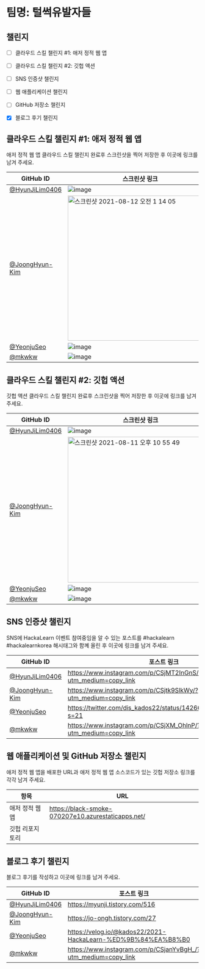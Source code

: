 # 팀명: 털썩유발자들 #

## 챌린지 ##

* [ ] 클라우드 스킬 챌린지 #1: 애저 정적 웹 앱
* [ ] 클라우드 스킬 챌린지 #2: 깃헙 액션
* [ ] SNS 인증샷 챌린지
* [ ] 웹 애플리케이션 챌린지
* [ ] GitHub 저장소 챌린지
* [x] 블로그 후기 챌린지


## 클라우드 스킬 챌린지 #1: 애저 정적 웹 앱 ##

애저 정적 웹 앱 클라우드 스킬 챌린지 완료후 스크린샷을 찍어 저장한 후 이곳에 링크를 남겨 주세요.

| GitHub ID | 스크린샷 링크 |
| --------- | ------------- |
| [@HyunJiLim0406](https://github.com/HyunJiLim0406) | ![image](https://user-images.githubusercontent.com/52443695/129157313-04f26717-3002-4f34-9492-f2d69f862939.png) |
| [@JoongHyun-Kim](https://github.com/JoongHyun-Kim) | <img width="380" alt="스크린샷 2021-08-12 오전 1 14 05" src="https://user-images.githubusercontent.com/80838501/129065531-eb98ec48-4e59-48cd-84cc-b0125e12a71d.png">|
| [@YeonjuSeo](https://github.com/YeonjuSeo) | ![image](https://user-images.githubusercontent.com/56028436/129459147-b22be242-c83e-4b9f-9255-f1faaf4ea0e9.png) |
| [@mkwkw](https://github.com/mkwkw) |![image](https://user-images.githubusercontent.com/76611903/128788337-c4474469-7623-49eb-a9b5-15a97398ab0c.png)





## 클라우드 스킬 챌린지 #2: 깃헙 액션 ##

깃헙 액션 클라우드 스킬 챌린지 완료후 스크린샷을 찍어 저장한 후 이곳에 링크를 남겨 주세요.

| GitHub ID | 스크린샷 링크 |
| --------- | ------------- |
| [@HyunJiLim0406](https://github.com/HyunJiLim0406) | ![image](https://user-images.githubusercontent.com/52443695/129158282-a33f55ca-6989-420c-8334-5e9f2545ead8.png) |
| [@JoongHyun-Kim](https://github.com/JoongHyun-Kim) | <img width="382" alt="스크린샷 2021-08-11 오후 10 55 49" src="https://user-images.githubusercontent.com/80838501/129066686-c40f0e98-de4f-4df6-8cb3-534232bcbebb.png">|
| [@YeonjuSeo](https://github.com/YeonjuSeo) | ![image](https://user-images.githubusercontent.com/56028436/129459229-17fe96b9-e87d-4907-8b73-7ab6101dd822.png) |
| [@mkwkw](https://github.com/mkwkw) | ![image](https://user-images.githubusercontent.com/76611903/128833376-5f75a048-b780-4c75-a1f6-b683d40caff7.png)




## SNS 인증샷 챌린지 ##

SNS에 HackaLearn 이벤트 참여중임을 알 수 있는 포스트를 #hackalearn #hackalearnkorea 해시태그와 함꼐 올린 후 이곳에 링크를 남겨 주세요.

| GitHub ID | 포스트 링크 |
| --------- | ------------- |
| [@HyunJiLim0406](https://github.com/HyunJiLim0406) | https://www.instagram.com/p/CSjMT2InGnS/?utm_medium=copy_link |
| [@JoongHyun-Kim](https://github.com/JoongHyun-Kim) | https://www.instagram.com/p/CSjtk9SlkWy/?utm_medium=copy_link |
| [@YeonjuSeo](https://github.com/YeonjuSeo) | https://twitter.com/dis_kados22/status/1426636008397758469?s=21 |
| [@mkwkw](https://github.com/mkwkw) | https://www.instagram.com/p/CSjXM_OhlnP/?utm_medium=copy_link




## 웹 애플리케이션 및 GitHub 저장소 챌린지 ##

애저 정적 웹 앱을 배포한 URL과 애저 정적 웹 앱 소스코드가 있는 깃헙 저장소 링크를 각각 남겨 주세요.

| 항목            | URL                                |
| --------------- | ---------------------------------- |
| 애저 정적 웹 앱 |  https://black-smoke-070207e10.azurestaticapps.net/|
| 깃헙 리포지토리 | |


## 블로그 후기 챌린지 ##

블로그 후기를 작성하고 이곳에 링크를 남겨 주세요.

| GitHub ID | 포스트 링크 |
| --------- | ------------- |
| [@HyunJiLim0406](https://github.com/HyunJiLim0406) | https://myunji.tistory.com/516 |
| [@JoongHyun-Kim](https://github.com/JoongHyun-Kim) | https://jo-ongh.tistory.com/27 |
| [@YeonjuSeo](https://github.com/YeonjuSeo) | https://velog.io/@kados22/2021-HackaLearn-%ED%9B%84%EA%B8%B0 |
| [@mkwkw](https://github.com/mkwkw) | https://www.instagram.com/p/CSjanYvBgH_/?utm_medium=copy_link
